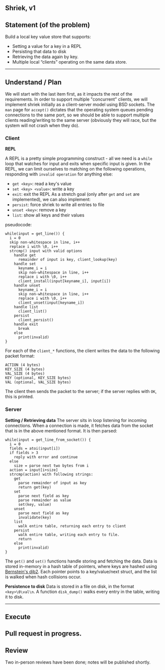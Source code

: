 Shriek, v1
---
## Statement (of the problem)

Build a local key value store that supports:
- Setting a value for a key in a REPL
- Persisting that data to disk
- Retrieving the data again by key.
- Multiple local “clients” operating on the same data store.

---
## Understand / Plan
We will start with the last item first, as it impacts the rest
of the requirements. In order to support multiple "concurrent"
clients, we will implement shriek initially as a client-server
model using BSD sockets. The `man` page for `accept()` dictates
that the operating system queues pending connections to the same
port, so we should be able to support multiple clients reading/writing
to the same server (obviously they will race, but the system
will not crash when they do).

### Client
**REPL**

A REPL is a pretty simple programming construct - all we need
is a `while` loop that watches for input and exits when specific
input is given. In the REPL, we can limit ourselves to matching on the
following operations, responding with `invalid operation` for anything else:
- `get <key>`: read a key's value
- `set <key> <value>`: write a key
- `exit`: exit the REPL
As a stretch goal (only after `get` and `set` are implemented), we can also implement:
- `persist`: force shriek to write all entries to file
- `unset <key>`: remove a key
- `list`: show all keys and their values

pseudocode:
```
while(input = get_line()) {
  i = 0
  skip non-whitespace in line, i++
  replace i with \0, i++
  strcmp() input with valid options
    handle get
      remainder of input is key, client_lookup(key)
    handle set
      keyname_i = i
      skip non-whitespace in line, i++
      replace i with \0, i++
      client_install(input[keyname_i], input[i])
    handle unset
      keyname_i = i
      skip non-whitespace in line, i++
      replace i with \0, i++
      client_unset(input[keyname_i])
    handle list
      client_list()
    persist
      client_persist()
    handle exit
      break
    else
      print(invalid)
}
```

For each of the `client_*` functions, the client writes
the data to the following packet format:
```
ACTION (4 bytes)
KEY_SIZE (4 bytes)
VAL_SIZE (4 bytes)
KEY (optional, KEY_SIZE bytes)
VAL (optional, VAL_SIZE bytes)
```
The client then sends the packet to the server; if the
server replies with `OK`, this is printed.

### Server
**Setting / Retrieving data**
The server sits in loop listening for incoming connections.
When a connection is made, it fetches data from the socket
that is in the above mentioned format. It is then parsed:
```
while(input = get_line_from_socket()) {
  i = 0
  fields = atoi(input[i])
  if fields > 3
    reply with error and continue
  else
    size = parse next two bytes from i
  action = input[i+size]
  strcmp(action) with following strings:
    get
      parse remainder of input as key
      return get(key)
    set
      parse next field as key
      parse remainder as value
      set(key, value)
    unset
      parse next field as key
      invalidate(key)
    list
      walk entire table, returning each entry to client
    persist
      walk entire table, writing each entry to file.
      return
    else
      print(invalid)
}
```

The `get()` and `set()` functions handle storing and fetching the data. Data is stored in-memory in a hash
table of pointers, where keys are hashed using [Bernstein's djb2](http://www.cse.yorku.ca/~oz/hash.html).
Each pointer points to a key/value/next struct, and the list is walked when hash collisions occur.

**Persistence to disk**
Data is stored in a file on disk, in the format `<key>\0\val\n`. A function `disk_dump()` walks every entry in the table, writing it to disk.

---
## Execute

Pull request in progress.
---
## Review

Two in-person reviews have been done; notes will be published shortly.
